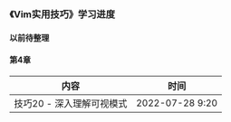 ### 《Vim实用技巧》学习进度

#### 以前待整理

#### 第4章

| 内容              | 时间              |
|-----------------|-----------------|
| 技巧20 - 深入理解可视模式 | 2022-07-28 9:20 |


